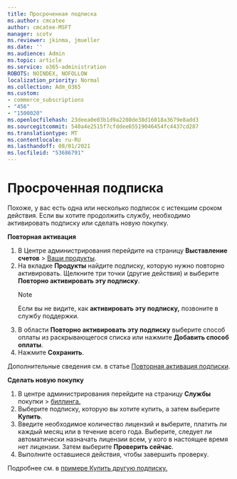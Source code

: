 ```yaml
---
title: Просроченная подписка
ms.author: cmcatee
author: cmcatee-MSFT
manager: scotv
ms.reviewer: jkinma, jmueller
ms.date: ''
ms.audience: Admin
ms.topic: article
ms.service: o365-administration
ROBOTS: NOINDEX, NOFOLLOW
localization_priority: Normal
ms.collection: Adm_O365
ms.custom:
- commerce_subscriptions
- "456"
- "1500020"
ms.openlocfilehash: 23deea0e03b1d9a2208de38d16018a3679e8add3
ms.sourcegitcommit: 540a4e2515f7cfddee65519046454fc4437cd287
ms.translationtype: MT
ms.contentlocale: ru-RU
ms.lasthandoff: 08/01/2021
ms.locfileid: "53686791"
---
```

# <a name="expired-subscription"></a>Просроченная подписка

Похоже, у вас есть одна или несколько подписок с истекшим сроком действия. Если вы хотите продолжить службу, необходимо активировать подписку или сделать новую покупку.
  
**Повторная активация**
  
1. В Центре администрирования перейдите на страницу **Выставление счетов** \> [Ваши продукты](https://go.microsoft.com/fwlink/p/?linkid=842054).
2. На вкладке **Продукты** найдите подписку, которую нужно повторно активировать. Щелкните три точки (другие действия) и выберите **Повторно активировать эту подписку**.
    > [!NOTE]
    > Если вы не видите, как **активировать эту подписку,** позвоните в службу поддержки.
3. В области **Повторно активировать эту подписку** выберите способ оплаты из раскрывающегося списка или нажмите **Добавить способ оплаты**.
4. Нажмите **Сохранить**.

Дополнительные сведения см. в статье [Повторная активация подписки](/microsoft-365/commerce/subscriptions/reactivate-your-subscription).

**Сделать новую покупку**
  
1. В центре администрирования перейдите на страницу **Службы** покупки \> [биллинга.](https://go.microsoft.com/fwlink/p/?linkid=868433)
2. Выберите подписку, которую вы хотите купить, а затем выберите **Купить**.
3. Введите необходимое количество лицензий и выберите, платить ли каждый месяц или в течение всего года. Выберите, следует ли автоматически назначать лицензии всем, у кого в настоящее время нет лицензии. Затем выберите **Проверить сейчас**.
4. Выполните оставшиеся действия, чтобы завершить проверку.

Подробнее см. в [примере Купить другую подписку.](/microsoft-365/commerce/buy-another-subscription)